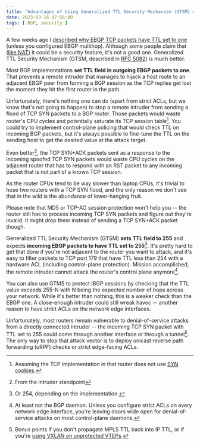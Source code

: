 ```yaml
---
title: "Advantages of Using Generalized TTL Security Mechanism (GTSM) with EBGP"
date: 2023-03-16 07:56:00
tags: [ BGP, security ]
---
```

A few weeks ago I [described why EBGP TCP packets have TTL set to one](/2023/03/ebgp-ttl-history.html) (unless you configured EBGP multihop). Although some people claim that ([like NAT](/2011/12/is-nat-security-feature.html)) it could be a security feature, it's not a good one. Generalized TTL Security Mechanism (GTSM, described in [RFC 5082](https://datatracker.ietf.org/doc/html/rfc5082)) is much better.

Most BGP implementations **set TTL field in outgoing EBGP packets to one**. That prevents a remote intruder that manages to hijack a host route to an adjacent EBGP peer from forming a BGP session as the TCP replies get lost the moment they hit the first router in the path.
<!--more-->
Unfortunately, there's nothing one can do (apart from strict ACLs, but we know that's not going to happen) to stop a remote intruder from sending a flood of TCP SYN packets to a BGP router. Those packets would waste router's CPU cycles and potentially saturate its TCP session table[^SC]. You could try to implement control-plane policing that would check TTL on incoming BGP packets, but it's always possible to fine-tune the TTL on the sending host to get the desired value at the attack target.

Even better[^ISP], the TCP SYN+ACK packets sent as a response to the incoming spoofed TCP SYN packets would waste CPU cycles on the adjacent router that has to respond with an RST packet to any incoming packet that is not part of a known TCP session.

As the router CPUs tend to be way slower than laptop CPUs, it's trivial to hose two routers with a TCP SYN flood, and the only reason we don't see that in the wild is the abundance of lower-hanging fruit.

Please note that MD5 or TCP-AO session protection won't help you -- the router still has to process incoming TCP SYN packets and figure out they're invalid. It might drop them instead of sending a TCP SYN+ACK packet though.

[^SC]: Assuming the TCP implementation in that router does not use [SYN cookies](https://en.wikipedia.org/wiki/SYN_cookies).

[^ISP]: From the intruder standpoint

Generalized TTL Security Mechanism (GTSM) **sets TTL field to 255** and expects **incoming EBGP packets to have TTL set to 255**[^254]. It's pretty hard to get that done if you're not adjacent to the router you want to attack, and it's easy to filter packets to TCP port 179 that have TTL less than 254 with a hardware ACL (including control-plane protection). Mission accomplished, the remote intruder cannot attack the router's control plane anymore[^ET].

You can also use GTMS to protect IBGP sessions by checking that the TTL value exceeds 255-N with N being the expected number of hops across your network. While it's better than nothing, this is a weaker check than the EBGP one. A close-enough intruder could still wreak havoc -- another reason to have strict ACLs on the network edge interfaces.

Unfortunately, most routers remain vulnerable to denial-of-service attacks from a directly connected intruder -- the incoming TCP SYN packet with TTL set to 255 could come through another interface or through a tunnel[^MTTL]. The only way to stop that attack vector is to deploy unicast reverse path forwarding (uRPF) checks or strict edge-facing ACLs.

[^254]: Or 254, depending on the implementation.

[^ET]: At least not the BGP daemon. Unless you configure strict ACLs on every network edge interface, you're leaving doors wide open for denial-of-service attacks on most control-plane daemons.

[^MTTL]: Bonus points if you don't propagate MPLS TTL back into IP TTL, or if you're [using VXLAN on unprotected VTEPs](/2015/04/omg-vxlan-encapsulation-has-no-security.html).